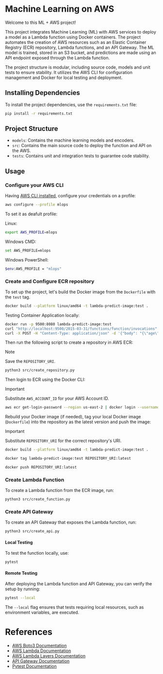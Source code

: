 # Machine Learning on AWS

Welcome to this ML + AWS project!

This project integrates Machine Learning (ML) with AWS services to deploy a model as a Lambda function using Docker containers. The project automates the creation of AWS resources such as an Elastic Container Registry (ECR) repository, Lambda functions, and an API Gateway. The ML model is trained, stored in an S3 bucket, and predictions are made using an API endpoint exposed through the Lambda function.

The project structure is modular, including source code, models and unit tests to ensure stability. It utilizes the AWS CLI for configuration management and Docker for local testing and deployment.

## Installing Dependencies

To install the project dependencies, use the `requirements.txt` file:

```sh
pip install -r requirements.txt
```

## Project Structure

- `models`: Contains the machine learning models and encoders.
- `src`: Contains the main source code to deploy the function and API on the AWS.
- `tests`: Contains unit and integration tests to guarantee code stability.

## Usage

### Configure your AWS CLI

Having [AWS CLI installed](https://docs.aws.amazon.com/cli/latest/userguide/getting-started-install.html), configure your credentials on a profile:
```bash
aws configure --profile mlops
```

To set it as deafult profile:

Linux:
```bash
export AWS_PROFILE=mlops
```

Windows CMD:
```bash
set AWS_PROFILE=mlops
```

Windows PowerShell:
```bash
$env:AWS_PROFILE = "mlops"
```

### Create and Configure ECR repository

To set up the project, let's build the Docker image from the `Dockerfile` with the `test` tag.
```bash
docker build --platform linux/amd64 -t lambda-predict-image:test .
```

Testing Container Application locally:
```bash
docker run -p 9500:8080 lambda-predict-image:test
curl "http://localhost:9500/2015-03-31/functions/function/invocations" -d "{}"
curl -X POST -H "Content-Type: application/json" -d '{"body": "{\"age\": 42, \"job\": \"entrepreneur\", \"marital\": \"married\", \"education\": \"primary\", \"balance\": 558, \"housing\": \"yes\", \"duration\": 186, \"campaign\": 2}"}' "http://localhost:9500/2015-03-31/functions/function/invocations"
```

Then run the following script to create a repository in AWS ECR:

> [!NOTE]  
> Save the `REPOSITORY_URI`.

```bash
python3 src/create_repository.py
```

Then login to ECR using the Docker CLI:

> [!IMPORTANT]  
> Substitute `AWS_ACCOUNT_ID` for your AWS Account ID.

```bash
aws ecr get-login-password --region us-east-2 | docker login --username AWS --password-stdin AWS_ACCOUNT_ID.dkr.ecr.us-east-2.amazonaws.com
```

Rebuild your Docker image (if needed), tag your local Docker image (`Dockerfile`) into the repository as the latest version and push the image:

> [!IMPORTANT]  
> Substitute `REPOSITORY_URI` for the correct repository's URI.

```bash
docker build --platform linux/amd64 -t lambda-predict-image:test .

docker tag lambda-predict-image:test REPOSITORY_URI:latest

docker push REPOSITORY_URI:latest
```

### Create Lambda Function

To create a Lambda function from the ECR image, run:

```bash
python3 src/create_function.py
```

### Create API Gateway

To create an API Gateway that exposes the Lambda function, run:

```bash
python3 src/create_api.py
```

#### Local Testing

To test the function locally, use:

```bash
pytest
```

#### Remote Testing

After deploying the Lambda function and API Gateway, you can verify the setup by running:

```bash
pytest --local
```

The `--local` flag ensures that tests requiring local resources, such as environment variables, are executed.

# References

- [AWS Boto3 Documentation](https://boto3.amazonaws.com/v1/documentation/api/latest/index.html)
- [AWS Lambda Documentation](https://docs.aws.amazon.com/lambda/)
- [AWS Lambda Layers Documentation](https://docs.aws.amazon.com/lambda/latest/dg/chapter-layers.html)
- [API Gateway Documentation](https://docs.aws.amazon.com/apigateway/)
- [Pytest Documentation](https://docs.pytest.org/en/stable/)
